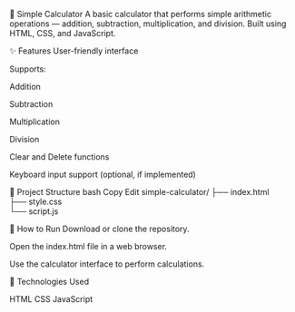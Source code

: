 🧮 Simple Calculator
A basic calculator that performs simple arithmetic operations — addition, subtraction, multiplication, and division. Built using HTML, CSS, and JavaScript.

✨ Features
User-friendly interface

Supports:

Addition

Subtraction

Multiplication

Division

Clear and Delete functions

Keyboard input support (optional, if implemented)

📁 Project Structure
bash
Copy
Edit
simple-calculator/
├── index.html       
├── style.css        
└── script.js        

🚀 How to Run
Download or clone the repository.

Open the index.html file in a web browser.

Use the calculator interface to perform calculations.

🧠 Technologies Used

HTML
CSS 
JavaScript 
